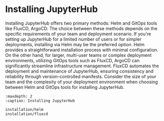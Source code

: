 # Installing JupyterHub

Installing JupyterHub offers two primary methods: Helm and GitOps tools like FluxCD, ArgoCD. The choice between these methods depends on the specific requirements of your team and deployment scenario. If you're setting up JupyterHub for a limited number of users or for simpler deployments, installing via Helm may be the preferred option. Helm provides a straightforward installation process with minimal configuration. On the other hand, for larger, multi-user teams or complex deployment environments, utilizing GitOps tools such as FluxCD, ArgoCD can significantly streamline infrastructure management. FluxCD automates the deployment and maintenance of JupyterHub, ensuring consistency and reliability through version-controlled manifests. Consider the size of your team and the complexity of your deployment environment when choosing between Helm and GitOps tools for installing JupyterHub.

```{toctree}
:maxdepth: 2
:caption: Installing JupyterHub

installation/helm
installation/fluxcd
```
